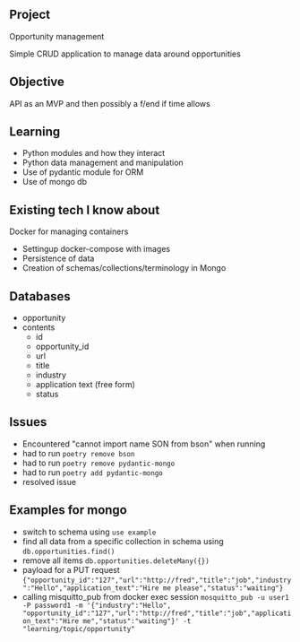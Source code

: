 ## Project
Opportunity management

Simple CRUD application to manage data around opportunities

## Objective
API as an MVP and then possibly a f/end if time allows

## Learning
- Python modules and how they interact
- Python data management and manipulation
- Use of pydantic module for ORM
- Use of mongo db

## Existing tech I know about
Docker for managing containers
- Settingup docker-compose with images
- Persistence of data
- Creation of schemas/collections/terminology in Mongo


## Databases
- opportunity
- contents
  - id
  - opportunity_id
  - url
  - title
  - industry
  - application text (free form)
  - status

## Issues
-  Encountered "cannot import name SON from bson" when running
  - had to run `poetry remove bson`
  - had to run `poetry remove pydantic-mongo`
  - had to run `poetry add pydantic-mongo`
  - resolved issue 

## Examples for mongo
- switch to schema using `use example`
- find all data from a specific collection in schema using `db.opportunities.find()`
- remove all items `db.opportunities.deleteMany({})`
- payload for a PUT request `{"opportunity_id":"127","url":"http://fred","title":"job","industry":"Hello","application_text":"Hire me please","status":"waiting"}`
- calling misquitto_pub from docker exec session `mosquitto_pub -u user1 -P password1 -m '{"industry":"Hello", "opportunity_id":"127","url":"http://fred","title":"job","application_text":"Hire me","status":"waiting"}' -t "learning/topic/opportunity"`

